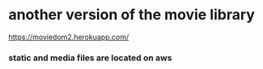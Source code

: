 # another version of the movie library
https://moviedom2.herokuapp.com/
### static and media files are located on aws
